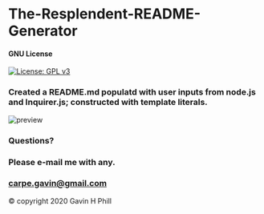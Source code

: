 # The-Resplendent-README-Generator

#### GNU License
[![License: GPL v3](https://img.shields.io/badge/License-GPLv3-blue.svg)](https://www.gnu.org/licenses/gpl-3.0)

### Created a README.md populatd with user inputs from node.js and Inquirer.js; constructed with template literals.

![preview](https://github.com/carpegavin/The-Resplendent-README-Generator/blob/main/assets/img/READMEpreview.gif?raw=true)

### Questions?
### Please e-mail me with any.
### carpe.gavin@gmail.com


© copyright 2020 Gavin H Phill
